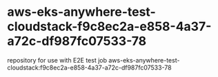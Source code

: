 # aws-eks-anywhere-test-cloudstack-f9c8ec2a-e858-4a37-a72c-df987fc07533-78
repository for use with E2E test job aws-eks-anywhere-test-cloudstack:f9c8ec2a-e858-4a37-a72c-df987fc07533-78
